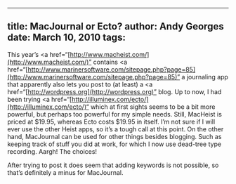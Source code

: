 -----
title:  MacJournal or Ecto?
author: Andy Georges
date: March 10, 2010
tags: 
-----







This year’s <a
href=“[http://www.macheist.com/](http://www.macheist.com/)”
contains <a
href=“[http://www.marinersoftware.com/sitepage.php?page=85](http://www.marinersoftware.com/sitepage.php?page=85)”
a journaling app that apparently also lets you post to (at least) a <a
href=“[http://wordpress.org](http://wordpress.org)”
blog. Up to now, I had been trying <a
href=“[http://illuminex.com/ecto/](http://illuminex.com/ecto/)“
which at first sights seems to be a bit more powerful, but perhaps too
powerful for my simple needs. Still, MacHeist is priced at $19.95,
whereas Ecto costs $19.95 in itself. I’m not sure if I will ever use the
other Heist apps, so it’s a tough call at this point. On the other hand,
MacJournal can be used for other things besides blogging. Such as
keeping track of stuff you did at work, for which I now use dead-tree
type recording. Aargh! The choices!


After trying to post it does seem that adding keywords is not possible,
so that’s definitely a minus for MacJournal.
